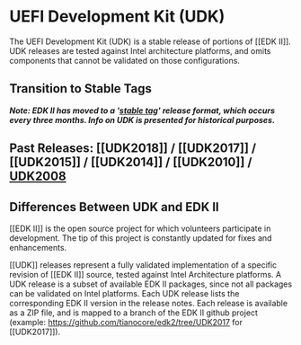 # UEFI Development Kit (UDK)

The UEFI Development Kit (UDK) is a stable release of portions of [[EDK II]]. UDK releases are tested against Intel architecture platforms, and omits components that cannot be validated on those configurations.

## Transition to Stable Tags

_**Note: EDK II has moved to a '[stable tag](https://github.com/tianocore/tianocore.github.io/wiki/EDK-II#stable-tags)' release format, which occurs every three months. Info on UDK is presented for historical purposes.**_

## Past Releases: [[UDK2018]] / [[UDK2017]] / [[UDK2015]] / [[UDK2014]] / [[UDK2010]] / [UDK2008](https://github.com/tianocore/edk2/tree/UDK2008)

## Differences Between UDK and EDK II

[[EDK II]] is the open source project for which volunteers participate in development. The tip of this project is constantly updated for fixes and enhancements.

[[UDK]] releases represent a fully validated implementation of a specific revision of [[EDK II]] source, tested against Intel Architecture platforms. A UDK release is a subset of available EDK II packages, since not all packages can be validated on Intel platforms. Each UDK release lists the corresponding EDK II version in the release notes. Each release is available as a ZIP file, and is mapped to a branch of the EDK II github project (example: https://github.com/tianocore/edk2/tree/UDK2017 for [[UDK2017]]).